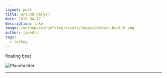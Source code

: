 ```yaml
---
layout: post
title: around dalyan
date: 2018-04-17
description: lake
image: /onthepassingoftime/assets/images/dalyan-boat-h.png
author: jxpedro
tags: 
  - turkey
---
```

<p >floating boat</p>

![Placeholder](/onthepassingoftime/assets/images/dalyan-boat.jpeg)

<p></p>

<hr/>